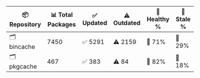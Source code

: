 | 📦 Repository | 📊 Total Packages | ✅ Updated | ⚠️ Outdated | 💚 Healthy % | 🔴 Stale % |
|---------------|-------------------|------------|-------------|-------------|------------|
| 🗂️ bincache | 7450 | ✅ 5291 | ⚠️ 2159 | 💚 71% | 🔴 29% |
| 🗂️ pkgcache | 467 | ✅ 383 | ⚠️ 84 | 💚 82% | 🔴 18% |
